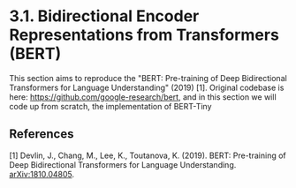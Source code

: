 # 3.1. Bidirectional Encoder Representations from Transformers (BERT)
This section aims to reproduce the "BERT: Pre-training of Deep Bidirectional
Transformers for Language Understanding" (2019) [1].
Original codebase is here: https://github.com/google-research/bert, and in this section we will
code up from scratch, the implementation of BERT-Tiny

## References
[1] Devlin, J., Chang, M., Lee, K., Toutanova, K. (2019). BERT: Pre-training of Deep Bidirectional
Transformers for Language Understanding. [arXiv:1810.04805](https://arxiv.org/abs/1810.04805).
